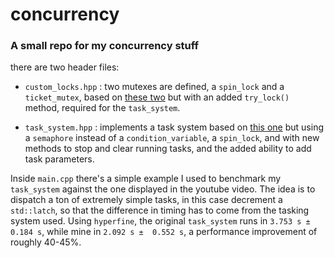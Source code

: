 # concurrency

### A small repo for my concurrency stuff

there are two header files:

- `custom_locks.hpp` : two mutexes are defined, a `spin_lock` and a `ticket_mutex`, based on [these two](https://github.com/CppCon/CppCon2019/blob/master/Presentations/cpp20_synchronization_library/cpp20_synchronization_library__r2__bryce_adelstein_lelbach__cppcon_2019.pdf) but with an added `try_lock()` method, required for the `task_system`.

- `task_system.hpp` : implements a task system based on [this one](https://www.youtube.com/watch?v=zULU6Hhp42w) but using a `semaphore` instead of a `condition_variable`, a `spin_lock`, and with new methods to stop and clear running tasks, and the added ability to add task parameters.

Inside `main.cpp` there's a simple example I used to benchmark my `task_system` against the one displayed in the youtube video. The idea is to dispatch a ton of extremely simple tasks, in this case decrement a `std::latch`, so that the difference in timing has to come from the tasking system used. Using `hyperfine`, the original `task_system` runs in `3.753 s ±  0.184 s`, while mine in `2.092 s ±  0.552 s`, a performance improvement of roughly 40-45%.
